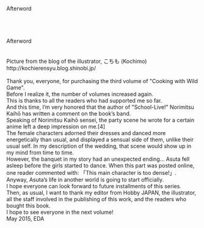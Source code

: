 <br/>
<br/>
Afterword<br/>
<br/>
<br/>
<br/>
<br/>
Afterword<br/>
<br/>
<br/>
Picture from the blog of the illustrator, こちも (Kochimo) http://kochierensyu.blog.shinobi.jp/<br/>
<br/>
Thank you, everyone, for purchasing the third volume of "Cooking with Wild Game".<br/>
Before I realize it, the number of volumes increased again.<br/>
This is thanks to all the readers who had supported me so far.<br/>
And this time, I’m very honored that the author of "School-Live!" Norimitsu Kaihō has written a comment on the book’s band.<br/>
Speaking of Norimitsu Kaihō sensei, the party scene he wrote for a certain anime left a deep impression on me.[4]<br/>
The female characters adorned their dresses and danced more energetically than usual, and displayed a sensual side of them, unlike their usual self. In my description of the wedding, that scene would show up in my mind from time to time.<br/>
However, the banquet in my story had an unexpected ending… Asuta fell asleep before the girls started to dance. When this part was posted online, one reader commented with: 「This main character is too dense!」.<br/>
Anyway, Asuta’s life in another world is going to start officially.<br/>
I hope everyone can look forward to future installments of this series.<br/>
Then, as usual, I want to thank my editor from Hobby JAPAN, the illustrator, all the staff involved in the publishing of this work, and the readers who bought this book.<br/>
I hope to see everyone in the next volume!<br/>
May 2015, EDA<br/>
<br/>
<br/>

